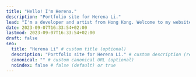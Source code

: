 ```yaml
---
title: "Hello! I'm Herena."
description: "Portfolio site for Herena Li."
lead: "I'm a developer and artist from Hong Kong. Welcome to my website!"
date: 2023-09-07T16:33:54+02:00
lastmod: 2023-09-07T16:33:54+02:00
draft: false
seo:
  title: "Herena Li" # custom title (optional)
  description: "Portfolio site for Herena Li." # custom description (recommended)
  canonical: "" # custom canonical URL (optional)
  noindex: false # false (default) or true
---
```

